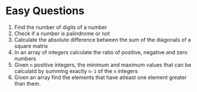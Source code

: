 # Easy Questions

1. Find the number of digits of a number
2. Check if a number is palindrome or not
3. Calculate the absolute difference between the sum of the diagonals of a square matrix
4. In an array of integers calculate the ratio of positive, negative and zero numbers
5. Given `n` positive integers, the minimum and maximum values that can be calculatd by summing exactly `n-1` of the `n` integers
6. Given an array find the elements that have atleast one element greater than them.
